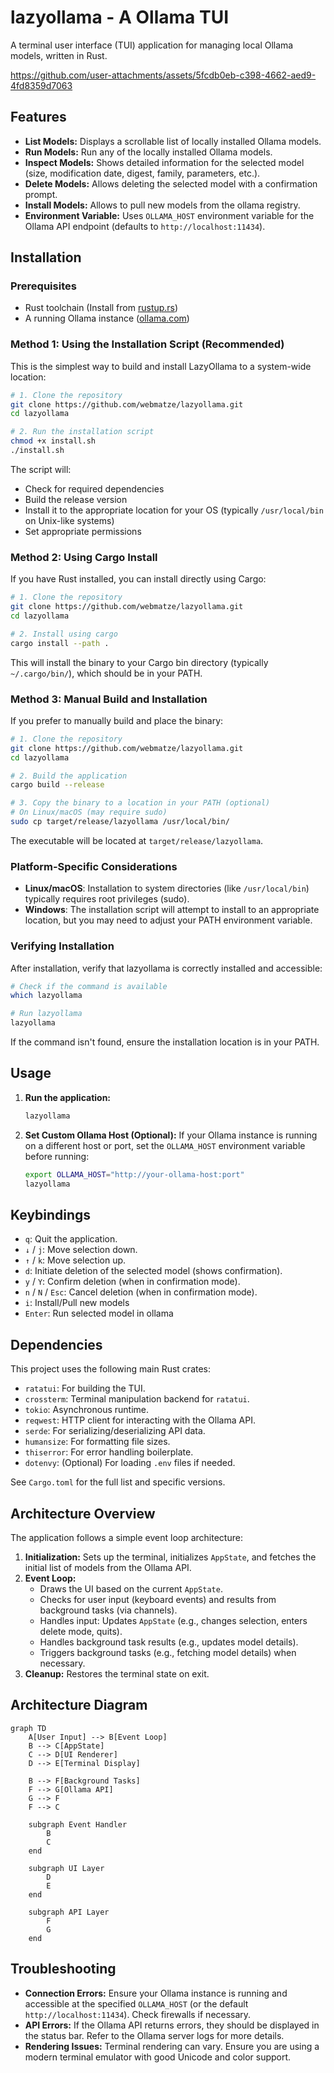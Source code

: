 # lazyollama - A Ollama TUI

A terminal user interface (TUI) application for managing local Ollama models, written in Rust.

https://github.com/user-attachments/assets/5fcdb0eb-c398-4662-aed9-4fd8359d7063

## Features

*   **List Models:** Displays a scrollable list of locally installed Ollama models.
*   **Run Models:** Run any of the locally installed Ollama models.
*   **Inspect Models:** Shows detailed information for the selected model (size, modification date, digest, family, parameters, etc.).
*   **Delete Models:** Allows deleting the selected model with a confirmation prompt.
*   **Install Models:** Allows to pull new models from the ollama registry.
*   **Environment Variable:** Uses `OLLAMA_HOST` environment variable for the Ollama API endpoint (defaults to `http://localhost:11434`).

## Installation

### Prerequisites

*   Rust toolchain (Install from [rustup.rs](https://rustup.rs/))
*   A running Ollama instance ([ollama.com](https://ollama.com/))

### Method 1: Using the Installation Script (Recommended)

This is the simplest way to build and install LazyOllama to a system-wide location:

```bash
# 1. Clone the repository
git clone https://github.com/webmatze/lazyollama.git
cd lazyollama

# 2. Run the installation script
chmod +x install.sh
./install.sh
```

The script will:
- Check for required dependencies
- Build the release version
- Install it to the appropriate location for your OS (typically `/usr/local/bin` on Unix-like systems)
- Set appropriate permissions

### Method 2: Using Cargo Install

If you have Rust installed, you can install directly using Cargo:

```bash
# 1. Clone the repository
git clone https://github.com/webmatze/lazyollama.git
cd lazyollama

# 2. Install using cargo
cargo install --path .
```

This will install the binary to your Cargo bin directory (typically `~/.cargo/bin/`), which should be in your PATH.

### Method 3: Manual Build and Installation

If you prefer to manually build and place the binary:

```bash
# 1. Clone the repository
git clone https://github.com/webmatze/lazyollama.git
cd lazyollama

# 2. Build the application
cargo build --release

# 3. Copy the binary to a location in your PATH (optional)
# On Linux/macOS (may require sudo)
sudo cp target/release/lazyollama /usr/local/bin/
```

The executable will be located at `target/release/lazyollama`.

### Platform-Specific Considerations

- **Linux/macOS**: Installation to system directories (like `/usr/local/bin`) typically requires root privileges (sudo).
- **Windows**: The installation script will attempt to install to an appropriate location, but you may need to adjust your PATH environment variable.

### Verifying Installation

After installation, verify that lazyollama is correctly installed and accessible:

```bash
# Check if the command is available
which lazyollama

# Run lazyollama
lazyollama
```

If the command isn't found, ensure the installation location is in your PATH.

## Usage

1.  **Run the application:**
    ```bash
    lazyollama
    ```
2.  **Set Custom Ollama Host (Optional):**
    If your Ollama instance is running on a different host or port, set the `OLLAMA_HOST` environment variable before running:
    ```bash
    export OLLAMA_HOST="http://your-ollama-host:port"
    lazyollama
    ```

## Keybindings

*   `q`: Quit the application.
*   `↓` / `j`: Move selection down.
*   `↑` / `k`: Move selection up.
*   `d`: Initiate deletion of the selected model (shows confirmation).
*   `y` / `Y`: Confirm deletion (when in confirmation mode).
*   `n` / `N` / `Esc`: Cancel deletion (when in confirmation mode).
*   `i`: Install/Pull new models
*   `Enter`: Run selected model in ollama

## Dependencies

This project uses the following main Rust crates:

*   `ratatui`: For building the TUI.
*   `crossterm`: Terminal manipulation backend for `ratatui`.
*   `tokio`: Asynchronous runtime.
*   `reqwest`: HTTP client for interacting with the Ollama API.
*   `serde`: For serializing/deserializing API data.
*   `humansize`: For formatting file sizes.
*   `thiserror`: For error handling boilerplate.
*   `dotenvy`: (Optional) For loading `.env` files if needed.

See `Cargo.toml` for the full list and specific versions.

## Architecture Overview

The application follows a simple event loop architecture:

1.  **Initialization:** Sets up the terminal, initializes `AppState`, and fetches the initial list of models from the Ollama API.
2.  **Event Loop:**
    *   Draws the UI based on the current `AppState`.
    *   Checks for user input (keyboard events) and results from background tasks (via channels).
    *   Handles input: Updates `AppState` (e.g., changes selection, enters delete mode, quits).
    *   Handles background task results (e.g., updates model details).
    *   Triggers background tasks (e.g., fetching model details) when necessary.
3.  **Cleanup:** Restores the terminal state on exit.

## Architecture Diagram

```mermaid
graph TD
    A[User Input] --> B[Event Loop]
    B --> C[AppState]
    C --> D[UI Renderer]
    D --> E[Terminal Display]
    
    B --> F[Background Tasks]
    F --> G[Ollama API]
    G --> F
    F --> C
    
    subgraph Event Handler
        B
        C
    end
    
    subgraph UI Layer
        D
        E
    end
    
    subgraph API Layer
        F
        G
    end
```

## Troubleshooting

*   **Connection Errors:** Ensure your Ollama instance is running and accessible at the specified `OLLAMA_HOST` (or the default `http://localhost:11434`). Check firewalls if necessary.
*   **API Errors:** If the Ollama API returns errors, they should be displayed in the status bar. Refer to the Ollama server logs for more details.
*   **Rendering Issues:** Terminal rendering can vary. Ensure you are using a modern terminal emulator with good Unicode and color support.
